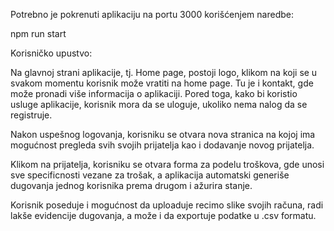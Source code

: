 Potrebno je pokrenuti aplikaciju na portu 3000 korišćenjem naredbe:

npm run start

Korisničko upustvo:

Na glavnoj strani aplikacije, tj. Home page, postoji logo, klikom na koji se u svakom momentu korisnik može vratiti na home page. Tu je i kontakt, gde može pronadi više informacija o aplikaciji. Pored toga, kako bi koristio usluge aplikacije, korisnik mora da se uloguje, ukoliko nema nalog da se registruje.

Nakon uspešnog logovanja, korisniku se otvara nova stranica na kojoj ima mogućnost pregleda svih svojih prijatelja kao i dodavanje novog prijatelja.

Klikom na prijatelja, korisniku se otvara forma za podelu troškova, gde unosi sve specificnosti vezane za trošak, a aplikacija automatski generiše dugovanja jednog korisnika prema drugom i ažurira stanje.

Korisnik poseduje i mogućnost da uploaduje recimo slike svojih računa, radi lakše evidencije dugovanja, a može i da exportuje podatke u .csv formatu.
